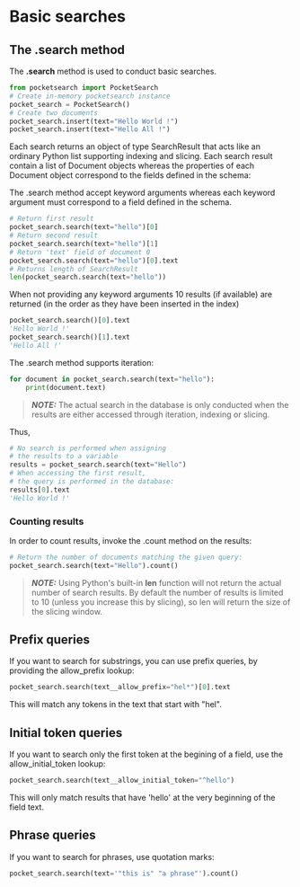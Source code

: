 # Basic searches

## The .search method

The **.search** method is used to conduct basic searches.

```Python
from pocketsearch import PocketSearch
# Create in-memory pocketsearch instance
pocket_search = PocketSearch()
# Create two documents
pocket_search.insert(text="Hello World !")
pocket_search.insert(text="Hello All !")
```

Each search returns an object of type SearchResult that acts like an 
ordinary Python list supporting indexing and slicing. Each search result 
contain a list of Document objects whereas the properties of each 
Document object correspond to the fields defined in the schema:

The .search method accept keyword arguments whereas each keyword argument
must correspond to a field defined in the schema.

```Python
# Return first result
pocket_search.search(text="hello")[0]
# Return second result
pocket_search.search(text="hello")[1]
# Return 'text' field of document 0
pocket_search.search(text="hello")[0].text
# Returns length of SearchResult
len(pocket_search.search(text="hello"))
```

When not providing any keyword arguments 10 results (if available) are 
returned (in the order as they have been inserted in the index)

```Python
pocket_search.search()[0].text
'Hello World !'
pocket_search.search()[1].text
'Hello All !'
```

The .search method supports iteration:

```Python
for document in pocket_search.search(text="hello"):
    print(document.text)
```

> **_NOTE:_** The actual search in the database is only conducted when 
the results are either accessed through iteration, indexing or slicing.

Thus,

```Python
# No search is performed when assigning 
# the results to a variable
results = pocket_search.search(text="Hello")
# When accessing the first result, 
# the query is performed in the database:
results[0].text
'Hello World !'
```

### Counting results

In order to count results, invoke the .count method on the results:

```Python
# Return the number of documents matching the given query:
pocket_search.search(text="Hello").count()
```

> **_NOTE:_** Using Python's built-in **len** function will not return 
the actual number of search results. By default the number of results 
is limited to 10 (unless you increase this by slicing), so len will 
return the size of the slicing window.

## Prefix queries

If you want to search for substrings, you can use prefix queries, by 
providing the allow_prefix lookup:

```Python
pocket_search.search(text__allow_prefix="hel*")[0].text
```

This will match any tokens in the text that start with "hel".

## Initial token queries

If you want to search only the first token at the begining of a field, use the 
allow_initial_token lookup:

```Python
pocket_search.search(text__allow_initial_token="^hello")
```

This will only match results that have 'hello' at the very beginning of the field text.

## Phrase queries

If you want to search for phrases, use quotation marks:

```Python
pocket_search.search(text='"this is" "a phrase"').count()
```



